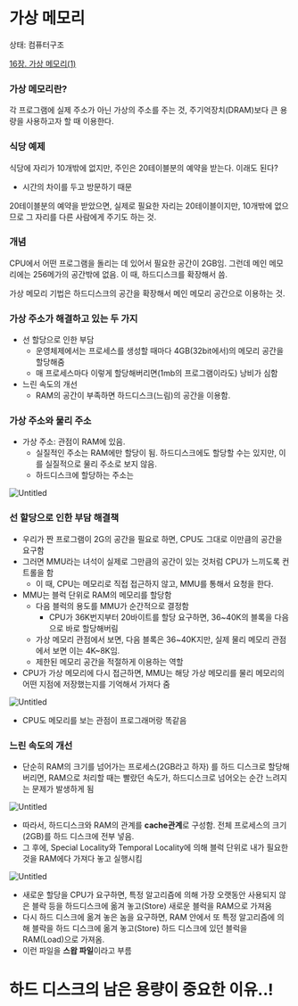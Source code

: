 # 가상 메모리

상태: 컴퓨터구조

[16장. 가상 메모리(1)](https://www.youtube.com/watch?v=p1CTX5L_loc)

### 가상 메모리란?

각 프로그램에 실제 주소가 아닌 가상의 주소를 주는 것, 주기억장치(DRAM)보다 큰 용량을 사용하고자 할 때 이용한다.

### 식당 예제

식당에 자리가 10개밖에 없지만, 주인은 20테이블분의 예약을 받는다. 이래도 된다?

- 시간의 차이를 두고 방문하기 때문

20테이블분의 예약을 받았으면, 실제로 필요한 자리는 20테이블이지만, 10개밖에 없으므로 그 자리를 다른 사람에게 주기도 하는 것.

### 개념

CPU에서 어떤 프로그램을 돌리는 데 있어서 필요한 공간이 2GB임. 그런데 메인 메모리에는 256메가의 공간밖에 없음. 이 때, 하드디스크를 확장해서 씀.

가상 메모리 기법은 하드디스크의 공간을 확장해서 메인 메모리 공간으로 이용하는 것.

### 가상 주소가 해결하고 있는 두 가지

- 선 할당으로 인한 부담
    - 운영체제에서는 프로세스를 생성할 때마다 4GB(32bit에서)의 메모리 공간을 할당해줌
    - 매 프로세스마다 이렇게 할당해버리면(1mb의 프로그램이라도) 낭비가 심함
- 느린 속도의 개선
    - RAM의 공간이 부족하면 하드디스크(느림)의 공간을 이용함.

### 가상 주소와 물리 주소

- 가상 주소: 관점이 RAM에 있음.
    - 실질적인 주소는 RAM에만 할당이 됨. 하드디스크에도 할당할 수는 있지만, 이를 실질적으로 물리 주소로 보지 않음.
    - 하드디스크에 할당하는 주소는

![Untitled](%E1%84%80%E1%85%A1%E1%84%89%E1%85%A1%E1%86%BC%20%E1%84%86%E1%85%A6%E1%84%86%E1%85%A9%205dc9d/Untitled.png)

### 선 할당으로 인한 부담 해결책

- 우리가 짠 프로그램이 2G의 공간을 필요로 하면, CPU도 그대로 이만큼의 공간을 요구함
- 그러면 MMU라는 녀석이 실제로 그만큼의 공간이 있는 것처럼 CPU가 느끼도록 컨트롤을 함
    - 이 때, CPU는 메모리로 직접 접근하지 않고, MMU를 통해서 요청을 한다.
- MMU는 블럭 단위로 RAM의 메모리를 할당함
    - 다음 블럭의 용도를 MMU가 순간적으로 결정함
        - CPU가 36K번지부터 20바이트를 할당 요구하면, 36~40K의 블록을 다음으로 바로 할당해버림
    - 가상 메모리 관점에서 보면, 다음 블록은 36~40K지만, 실제 물리 메모리 관점에서 보면 이는 4K~8K임.
    - 제한된 메모리 공간을 적절하게 이용하는 역할
- CPU가 가상 메모리에 다시 접근하면, MMU는 해당 가상 메모리를 물리 메모리의 어떤 지점에 저장했는지를 기억해서 가져다 줌

![Untitled](%E1%84%80%E1%85%A1%E1%84%89%E1%85%A1%E1%86%BC%20%E1%84%86%E1%85%A6%E1%84%86%E1%85%A9%205dc9d/Untitled%201.png)

- CPU도 메모리를 보는 관점이 프로그래머랑 똑같음

### 느린 속도의 개선

- 단순히 RAM의 크기를 넘어가는 프로세스(2GB라고 하자) 를 하드 디스크로 할당해버리면, RAM으로 처리할 때는 빨랐던 속도가, 하드디스크로 넘어오는 순간 느려지는 문제가 발생하게 됨

![Untitled](%E1%84%80%E1%85%A1%E1%84%89%E1%85%A1%E1%86%BC%20%E1%84%86%E1%85%A6%E1%84%86%E1%85%A9%205dc9d/Untitled%202.png)

- 따라서, 하드디스크와 RAM의 관계를 **cache관계**로 구성함. 전체 프로세스의 크기(2GB)를 하드 디스크에 전부 넣음.
- 그 후에, Special Locality와 Temporal Locality에 의해 블럭 단위로 내가 필요한 것을 RAM에다 가져다 놓고 실행시킴

![Untitled](%E1%84%80%E1%85%A1%E1%84%89%E1%85%A1%E1%86%BC%20%E1%84%86%E1%85%A6%E1%84%86%E1%85%A9%205dc9d/Untitled%203.png)

- 새로운 할당을 CPU가 요구하면, 특정 알고리즘에 의해 가장 오랫동안 사용되지 않은 블락 등을 하드디스크에 옮겨 놓고(Store) 새로운 블럭을 RAM으로 가져옴
- 다시 하드 디스크에 옮겨 놓은 놈을 요구하면, RAM 안에서 또 특정 알고리즘에 의해 블락을 하드 디스크에 옮겨 놓고(Store) 하드 디스크에 있던 블럭을 RAM(Load)으로 가져옴.
- 이런 파일을 **스왑 파일**이라고 부름

# 하드 디스크의 남은 용량이 중요한 이유..!
